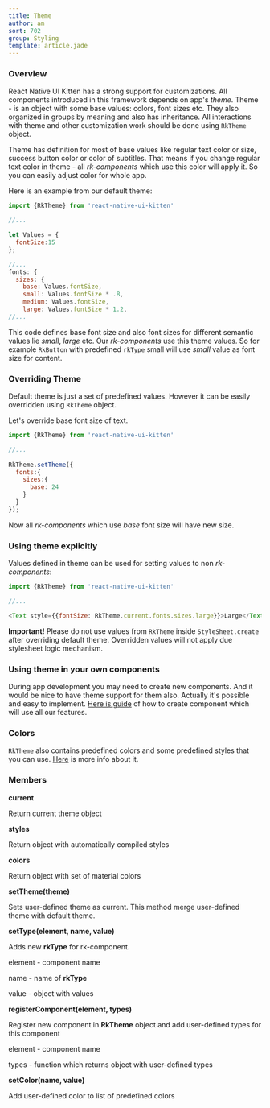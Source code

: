 ```yaml
---
title: Theme
author: am
sort: 702
group: Styling
template: article.jade
---
```


### Overview

React Native UI Kitten has a strong support for customizations. All components introduced in this framework depends on
app's *theme*. Theme - is an object with some base values: colors, font sizes etc. They also organized in groups by meaning and
also has inheritance. All interactions with theme and other customization work should be done using `RkTheme` object.

Theme has definition for most of base values like regular text color or size, success button color or color of subtitles.
That means if you change regular text color in theme - all *rk-components* which use this color will apply it. So you can easily 
adjust color for whole app.

Here is an example from our default theme:
```javascript
import {RkTheme} from 'react-native-ui-kitten'

//...

let Values = {
  fontSize:15
};

//...
fonts: {
  sizes: {
    base: Values.fontSize,
    small: Values.fontSize * .8,
    medium: Values.fontSize,
    large: Values.fontSize * 1.2,
//...
```

This code defines base font size and also font sizes for different semantic values lie *small*, *large* etc. Our *rk-components*
use this theme values. So for example `RkButton` with predefined `rkType` small will use *small* value as font size for content.

### Overriding Theme

Default theme is just a set of predefined values. However it can be easily overridden using `RkTheme` object.

Let's override base font size of text.

```javascript
import {RkTheme} from 'react-native-ui-kitten'

//...
 
RkTheme.setTheme({
  fonts:{
    sizes:{
      base: 24
    }
  }
});
```
Now all *rk-components* which use *base* font size will have new size.


### Using theme explicitly

Values defined in theme can be used for setting values to non *rk-components*:

```javascript
import {RkTheme} from 'react-native-ui-kitten'

//...

<Text style={{fontSize: RkTheme.current.fonts.sizes.large}}>Large</Text>
```
**Important!** Please do not use values from `RkTheme` inside `StyleSheet.create` after overriding default theme. Overridden values
will not apply due stylesheet logic mechanism.


### Using theme in your own components

During app development you may need to create new components. And it would be nice to have theme support for them also.
Actually it's possible and easy to implement. [Here is guide](../guide/index.md) of how to create component which
 will use all our features.


### Colors

`RkTheme` also contains predefined colors and some predefined styles that you can use. [Here](../colors/index.md) is more info about it.

### Members

<div class="doc-prop">
    <p><strong>current</strong></p>
    <p>Return current theme object</p>
</div>

<div class="doc-prop">
    <p><strong>styles</strong></p>
    <p>Return object with automatically compiled styles</p>
</div>

<div class="doc-prop">
    <p><strong>colors</strong></p>
    <p>Return object with set of material colors</p>
</div>

<div class="doc-prop">
    <p><strong>setTheme(theme)</strong></p>
    <p>Sets user-defined theme as current. This method merge user-defined theme with default theme.</p>
</div>

<div class="doc-prop">
    <p><strong>setType(element, name, value)</strong></p>
    <p>Adds new <strong>rkType</strong> for rk-component.</p>
    <p>element - component name</p>
    <p>name - name of <strong>rkType</strong></p>
    <p>value - object with values</p>
</div>

<div class="doc-prop">
    <p><strong>registerComponent(element, types)</strong></p>
    <p>Register new component in <strong>RkTheme</strong> object and add user-defined types for this component</p>
    <p>element - component name </p>
    <p>types - function which returns object with user-defined types</p>
</div>

<div class="doc-prop">
    <p><strong>setColor(name, value)</strong></p>
    <p>Add user-defined color to list of predefined colors</p>
</div>